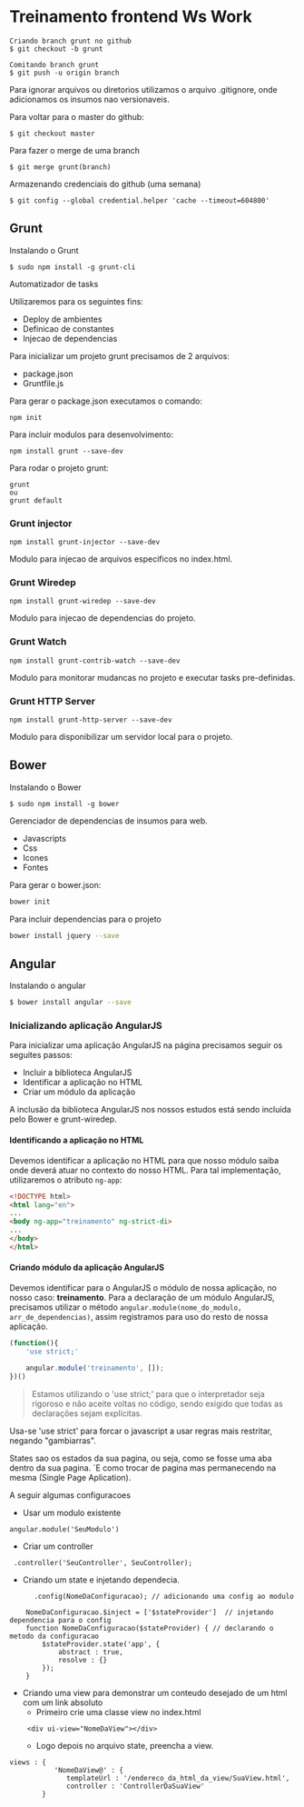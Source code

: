 # Treinamento frontend Ws Work
```
Criando branch grunt no github 
$ git checkout -b grunt 

Comitando branch grunt
$ git push -u origin branch
```

Para ignorar arquivos ou diretorios utilizamos o arquivo .gitignore, onde adicionamos os insumos nao versionaveis.

Para voltar para o master do github:
```
$ git checkout master
```

Para fazer o merge de uma branch
```
$ git merge grunt(branch)
```  

Armazenando credenciais do github (uma semana)
```
$ git config --global credential.helper 'cache --timeout=604800'
```

## Grunt

Instalando o Grunt
```
$ sudo npm install -g grunt-cli
```

Automatizador de tasks

Utilizaremos para os seguintes fins:
* Deploy de ambientes
* Definicao de constantes
* Injecao de dependencias

Para inicializar um projeto grunt precisamos de 2 arquivos:
* package.json
* Gruntfile.js

Para gerar o package.json executamos o comando:
```
npm init
```

Para incluir modulos para desenvolvimento:
```
npm install grunt --save-dev
```

Para rodar o projeto grunt:
```
grunt
ou
grunt default
```
### Grunt injector
```
npm install grunt-injector --save-dev
```
Modulo para injecao de arquivos especificos no index.html.

### Grunt Wiredep
```
npm install grunt-wiredep --save-dev
```
Modulo para injecao de dependencias do projeto.

### Grunt Watch
```
npm install grunt-contrib-watch --save-dev
```
Modulo para monitorar mudancas no projeto e executar tasks pre-definidas.

### Grunt HTTP Server
```
npm install grunt-http-server --save-dev
```
Modulo para disponibilizar um servidor local para o projeto.

## Bower

Instalando o Bower
```
$ sudo npm install -g bower
```

Gerenciador de dependencias de insumos para web. 


* Javascripts
* Css
* Icones
* Fontes

Para gerar o bower.json:
```sh
bower init
```

Para incluir dependencias para o projeto
```sh
bower install jquery --save
```

## Angular

Instalando o angular

```sh
$ bower install angular --save
```

### Inicializando aplicação AngularJS
Para inicializar uma aplicação AngularJS na página precisamos seguir os seguites passos:
* Incluir a biblioteca AngularJS
* Identificar a aplicação no HTML
* Criar um módulo da aplicação

A inclusão da biblioteca AngularJS nos nossos estudos está sendo incluída pelo Bower e grunt-wiredep.

#### Identificando a aplicação no HTML
Devemos identificar a aplicação no HTML para que nosso módulo saiba onde deverá atuar no contexto do nosso HTML. Para tal implementação, utilizaremos o atributo ```ng-app```:
```html
<!DOCTYPE html>
<html lang="en">
...
<body ng-app="treinamento" ng-strict-di>
...
</body>
</html>
```

#### Criando módulo da aplicação AngularJS
Devemos identificar para o AngularJS o módulo de nossa aplicação, no nosso caso: **treinamento**.
Para a declaração de um módulo AngularJS, precisamos utilizar o método ```angular.module(nome_do_modulo, arr_de_dependencias)```, assim registramos para uso do resto de nossa aplicação.
```javascript
(function(){
    'use strict;'

    angular.module('treinamento', []);
})()

```
> Estamos utilizando o 'use strict;' para que o interpretador seja rigoroso e não aceite voltas no código, sendo exigido que todas as declarações sejam explícitas.



Usa-se 'use strict' para forcar o javascript a usar regras mais restritar, negando "gambiarras".

States sao os estados da sua pagina, ou seja, como se fosse uma aba dentro da sua pagina. `E como trocar de pagina
mas permanecendo na mesma (Single Page Aplication).


A seguir algumas configuracoes


* Usar um modulo existente
```
angular.module('SeuModulo')
```

* Criar um controller

```
 .controller('SeuController', SeuController);
```


* Criando um state e injetando dependecia.

```
      .config(NomeDaConfiguracao); // adicionando uma config ao modulo

    NomeDaConfiguracao.$inject = ['$stateProvider']  // injetando dependencia para o config
    function NomeDaConfiguracao($stateProvider) { // declarando o metodo da configuracao
        $stateProvider.state('app', {
            abstract : true,
            resolve : {}
        });
    }

```


* Criando uma view para demonstrar um conteudo desejado de um html com um link absoluto
  * Primeiro crie uma classe view no index.html
  ```
   <div ui-view="NomeDaView"></div>
  ```
  * Logo depois no arquivo state, preencha a view.
```
views : {
           'NomeDaView@' : {
              templateUrl : '/endereco_da_html_da_view/SuaView.html',
              controller : 'ControllerDaSuaView'
        }
```
